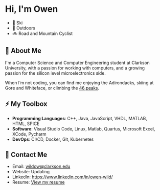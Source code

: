 
# Hi, I'm Owen

 - 🎿 Ski
 - 🌳 Outdoors
 - 🚲 Road and Mountain Cyclist

## 🔭 About Me

I'm a Computer Science and Computer Engineering student at Clarkson University, with a passion for working with computers, and a growing passion for the silicon level microelectronics side. 

When I’m not coding, you can find me enjoying the Adirondacks, skiing at Gore and Whiteface, or climbing the [46 peaks](https://adk46er.org/).

## ⚡ My Toolbox

- **Programming Languages**: C++, Java, JavaScript, VHDL, MATLAB, HTML, SPICE
- **Software**: Visual Studio Code, Linux, Matlab, Quartus, Microsoft Excel, XCode, Pycharm
- **DevOps**: CI/CD, Docker, Git, Kubernetes

## 📨 Contact Me

 - Email: wildow@clarkson.edu
 - Website: Updating
 - LinkedIn: https://www.linkedin.com/in/owen-wild/
 - Resume: [View my resume](https://github.com/OwenWild/OwenWild/blob/main/Resume9_2025.pdf)


